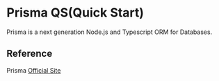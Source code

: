 # Prisma QS(Quick Start)
Prisma is a next generation Node.js and Typescript ORM for Databases.

## Reference
Prisma [Official Site](https://www.prisma.io/docs/getting-started/quickstart)